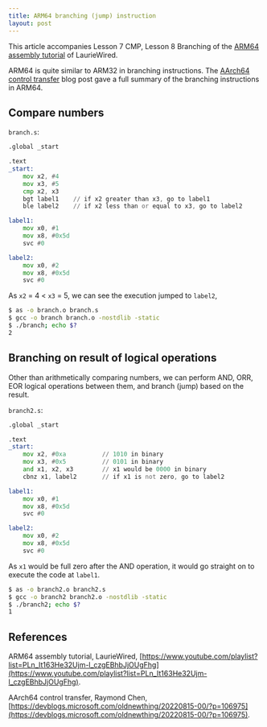 ```yaml
---
title: ARM64 branching (jump) instruction
layout: post
---
```


This article accompanies Lesson 7 CMP, Lesson 8 Branching of the [ARM64 assembly tutorial](https://www.youtube.com/playlist?list=PLn_It163He32Ujm-l_czgEBhbJjOUgFhg) of LaurieWired.

ARM64 is quite similar to ARM32 in branching instructions. The [AArch64 control transfer](https://devblogs.microsoft.com/oldnewthing/20220815-00/?p=106975) blog post gave a full summary of the branching instructions in ARM64.

## Compare numbers
`branch.s`:

```asm
.global _start

.text
_start:
    mov x2, #4
    mov x3, #5
    cmp x2, x3
    bgt label1    // if x2 greater than x3, go to label1
    ble label2    // if x2 less than or equal to x3, go to label2

label1:
    mov x0, #1
    mov x8, #0x5d
    svc #0

label2:
    mov x0, #2
    mov x8, #0x5d
    svc #0
``` 

As `x2` = 4 < `x3` = 5, we can see the execution jumped to `label2`,

```sh
$ as -o branch.o branch.s
$ gcc -o branch branch.o -nostdlib -static
$ ./branch; echo $?
2
```

## Branching on result of logical operations
Other than arithmetically comparing numbers, we can perform AND, ORR, EOR logical operations between them, and branch (jump) based on the result.

`branch2.s`:

```asm
.global _start

.text
_start:
    mov x2, #0xa          // 1010 in binary
    mov x3, #0x5          // 0101 in binary
    and x1, x2, x3        // x1 would be 0000 in binary
    cbnz x1, label2       // if x1 is not zero, go to label2

label1:
    mov x0, #1
    mov x8, #0x5d
    svc #0

label2:
    mov x0, #2
    mov x8, #0x5d
    svc #0
```

As `x1` would be full zero after the AND operation, it would go straight on to execute the code at `label1`.

```sh
$ as -o branch2.o branch2.s
$ gcc -o branch2 branch2.o -nostdlib -static
$ ./branch2; echo $?
1
```

## References
ARM64 assembly tutorial, LaurieWired, [https://www.youtube.com/playlist?list=PLn_It163He32Ujm-l_czgEBhbJjOUgFhg](https://www.youtube.com/playlist?list=PLn_It163He32Ujm-l_czgEBhbJjOUgFhg).

AArch64 control transfer, Raymond Chen, [https://devblogs.microsoft.com/oldnewthing/20220815-00/?p=106975](https://devblogs.microsoft.com/oldnewthing/20220815-00/?p=106975).
